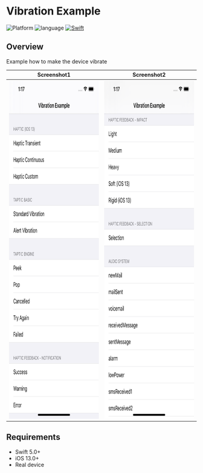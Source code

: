 # Vibration Example


![Platform](https://img.shields.io/badge/platform-%20iOS%20-lightgrey.svg)
![language](https://img.shields.io/badge/Language-Swift-8E44AD.svg)
[![Swift](https://img.shields.io/badge/Swift-5-orange.svg?style=flat)](https://developer.apple.com/swift)

## Overview
Example how to make the device vibrate

Screenshot1             |  Screenshot2
:-------------------------:|:-------------------------:
<img src="https://github.com/oliver-anh-nguyen/swift_vibration_haptic/blob/master/Vibaration/Vibaration/screenshot1.png" width="414" height="896">  |  <img src="https://github.com/oliver-anh-nguyen/swift_vibration_haptic/blob/master/Vibaration/Vibaration/screenshot2.png" width="414" height="896">





## Requirements
- Swift 5.0+
- iOS 13.0+
- Real device

